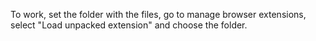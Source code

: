 To work, set the folder with the files, go to manage browser extensions, select "Load unpacked extension" and choose the folder.
